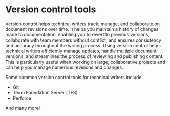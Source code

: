 # Version control tools

Version control helps technical writers track, manage, and collaborate on document revisions over time. It helps you maintain a history of changes made to documentation, enabling you to revert to previous versions, collaborate with team members without conflict, and ensures consistency and accuracy throughout the writing process. Using version control helps technical writers efficiently manage updates, handle multiple document versions, and streamlines the process of reviewing and publishing content. This is particularly useful when working on large, collaborative projects and can help you manage numerous revisions and changes.

Some common version control tools for technical writers include

* Git
* Team Foundation Server (TFS)
* Perforce

And many more! 
